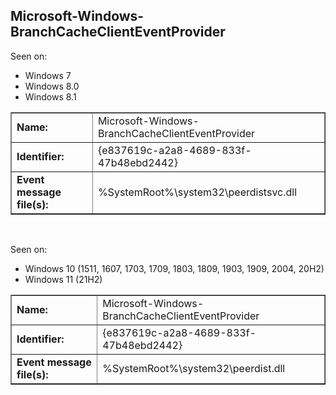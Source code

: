 ## Microsoft-Windows-BranchCacheClientEventProvider

Seen on:
* Windows 7
* Windows 8.0
* Windows 8.1

<table border="1" class="docutils">
  <tbody>
    <tr>
      <td><b>Name:</b></td>
      <td>Microsoft-Windows-BranchCacheClientEventProvider</td>
    </tr>
    <tr>
      <td><b>Identifier:</b></td>
      <td>{e837619c-a2a8-4689-833f-47b48ebd2442}</td>
    </tr>
    <tr>
      <td><b>Event message file(s):</b></td>
      <td>%SystemRoot%\system32\peerdistsvc.dll</td>
    </tr>
  </tbody>
</table>

&nbsp;

Seen on:
* Windows 10 (1511, 1607, 1703, 1709, 1803, 1809, 1903, 1909, 2004, 20H2)
* Windows 11 (21H2)

<table border="1" class="docutils">
  <tbody>
    <tr>
      <td><b>Name:</b></td>
      <td>Microsoft-Windows-BranchCacheClientEventProvider</td>
    </tr>
    <tr>
      <td><b>Identifier:</b></td>
      <td>{e837619c-a2a8-4689-833f-47b48ebd2442}</td>
    </tr>
    <tr>
      <td><b>Event message file(s):</b></td>
      <td>%SystemRoot%\system32\peerdist.dll</td>
    </tr>
  </tbody>
</table>

&nbsp;

